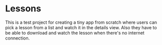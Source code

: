 # Lessons
This is a test project for creating a tiny app from scratch where users can pick a lesson from a list and watch it in the details view.   Also they have to be able to download and watch the lesson when there's no internet connection.
